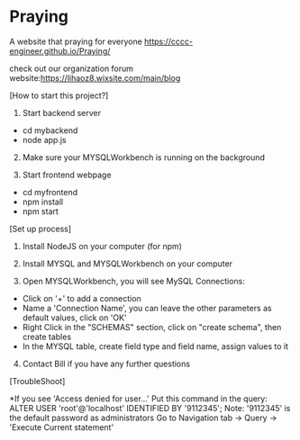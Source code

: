 # Praying
A website that praying for everyone
https://cccc-engineer.github.io/Praying/

check out our organization forum website:https://lihaoz8.wixsite.com/main/blog

[How to start this project?]

1. Start backend server
  - cd mybackend
  - node app.js

2. Make sure your MYSQLWorkbench is running on the background

3. Start frontend webpage
  - cd myfrontend
  - npm install
  - npm start

[Set up process]

1. Install NodeJS on your computer (for npm)

2. Install MYSQL and MYSQLWorkbench on your computer

3. Open MYSQLWorkbench, you will see MySQL Connections:
  - Click on '+' to add a connection
  - Name a 'Connection Name', you can leave the other parameters as default values, click on 'OK'
  - Right Click in the "SCHEMAS" section, click on "create schema", then create tables
  - In the MYSQL table, create field type and field name, assign values to it

4. Contact Bill if you have any further questions

[TroubleShoot]

*If you see 'Access denied for user...'
Put this command in the query: ALTER USER 'root'@'localhost' IDENTIFIED BY '9112345';
Note: '9112345' is the default password as administrators
Go to Navigation tab -> Query -> 'Execute Current statement'
